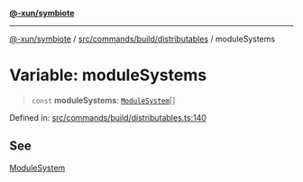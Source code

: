 [**@-xun/symbiote**](../../../../../README.md)

***

[@-xun/symbiote](../../../../../README.md) / [src/commands/build/distributables](../README.md) / moduleSystems

# Variable: moduleSystems

> `const` **moduleSystems**: [`ModuleSystem`](../enumerations/ModuleSystem.md)[]

Defined in: [src/commands/build/distributables.ts:140](https://github.com/Xunnamius/symbiote/blob/93db40a191a3211953c897ee68551b6408725320/src/commands/build/distributables.ts#L140)

## See

[ModuleSystem](../enumerations/ModuleSystem.md)
